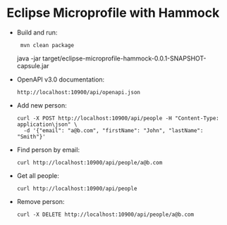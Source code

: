 Eclipse Microprofile with Hammock
====
 - Build and run:

        mvn clean package
	java -jar target/eclipse-microprofile-hammock-0.0.1-SNAPSHOT-capsule.jar 
 
 - OpenAPI v3.0 documentation: 
 
       http://localhost:10900/api/openapi.json
 
 - Add new person:
 
       curl -X POST http://localhost:10900/api/people -H "Content-Type: application\json" \
         -d '{"email": "a@b.com", "firstName": "John", "lastName": "Smith"}'

 - Find person by email:
     
       curl http://localhost:10900/api/people/a@b.com

 - Get all people:
     
       curl http://localhost:10900/api/people

 - Remove person:
     
       curl -X DELETE http://localhost:10900/api/people/a@b.com
